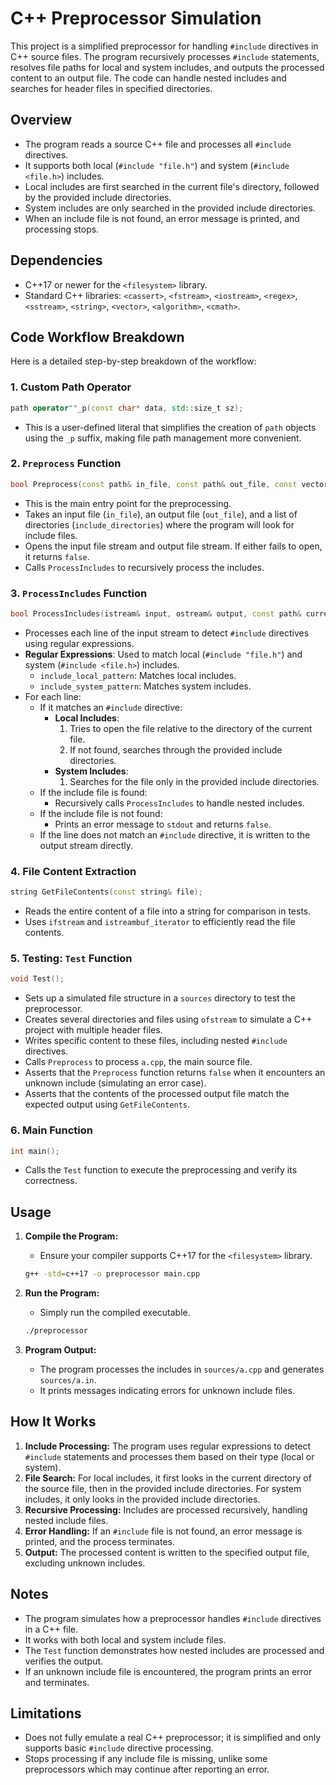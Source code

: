 # C++ Preprocessor Simulation

This project is a simplified preprocessor for handling `#include` directives in C++ source files. The program recursively processes `#include` statements, resolves file paths for local and system includes, and outputs the processed content to an output file. The code can handle nested includes and searches for header files in specified directories.

## Overview

- The program reads a source C++ file and processes all `#include` directives.
- It supports both local (`#include "file.h"`) and system (`#include <file.h>`) includes.
- Local includes are first searched in the current file's directory, followed by the provided include directories.
- System includes are only searched in the provided include directories.
- When an include file is not found, an error message is printed, and processing stops.

## Dependencies

- C++17 or newer for the `<filesystem>` library.
- Standard C++ libraries: `<cassert>`, `<fstream>`, `<iostream>`, `<regex>`, `<sstream>`, `<string>`, `<vector>`, `<algorithm>`, `<cmath>`.

## Code Workflow Breakdown

Here is a detailed step-by-step breakdown of the workflow:

### 1. **Custom Path Operator**
```cpp
path operator""_p(const char* data, std::size_t sz);
```
- This is a user-defined literal that simplifies the creation of `path` objects using the `_p` suffix, making file path management more convenient.

### 2. **`Preprocess` Function**
```cpp
bool Preprocess(const path& in_file, const path& out_file, const vector<path>& include_directories);
```
- This is the main entry point for the preprocessing.
- Takes an input file (`in_file`), an output file (`out_file`), and a list of directories (`include_directories`) where the program will look for include files.
- Opens the input file stream and output file stream. If either fails to open, it returns `false`.
- Calls `ProcessIncludes` to recursively process the includes.

### 3. **`ProcessIncludes` Function**
```cpp
bool ProcessIncludes(istream& input, ostream& output, const path& current_file, const vector<path>& include_directories);
```
- Processes each line of the input stream to detect `#include` directives using regular expressions.
- **Regular Expressions**: Used to match local (`#include "file.h"`) and system (`#include <file.h>`) includes.
  - `include_local_pattern`: Matches local includes.
  - `include_system_pattern`: Matches system includes.
- For each line:
  - If it matches an `#include` directive:
    - **Local Includes**:
      1. Tries to open the file relative to the directory of the current file.
      2. If not found, searches through the provided include directories.
    - **System Includes**:
      1. Searches for the file only in the provided include directories.
  - If the include file is found:
    - Recursively calls `ProcessIncludes` to handle nested includes.
  - If the include file is not found:
    - Prints an error message to `stdout` and returns `false`.
  - If the line does not match an `#include` directive, it is written to the output stream directly.

### 4. **File Content Extraction**
```cpp
string GetFileContents(const string& file);
```
- Reads the entire content of a file into a string for comparison in tests.
- Uses `ifstream` and `istreambuf_iterator` to efficiently read the file contents.

### 5. **Testing: `Test` Function**
```cpp
void Test();
```
- Sets up a simulated file structure in a `sources` directory to test the preprocessor.
- Creates several directories and files using `ofstream` to simulate a C++ project with multiple header files.
- Writes specific content to these files, including nested `#include` directives.
- Calls `Preprocess` to process `a.cpp`, the main source file.
- Asserts that the `Preprocess` function returns `false` when it encounters an unknown include (simulating an error case).
- Asserts that the contents of the processed output file match the expected output using `GetFileContents`.

### 6. **Main Function**
```cpp
int main();
```
- Calls the `Test` function to execute the preprocessing and verify its correctness.

## Usage

1. **Compile the Program:**
   - Ensure your compiler supports C++17 for the `<filesystem>` library.
   ```bash
   g++ -std=c++17 -o preprocessor main.cpp
   ```

2. **Run the Program:**
   - Simply run the compiled executable.
   ```bash
   ./preprocessor
   ```

3. **Program Output:**
   - The program processes the includes in `sources/a.cpp` and generates `sources/a.in`.
   - It prints messages indicating errors for unknown include files.

## How It Works

1. **Include Processing:** The program uses regular expressions to detect `#include` statements and processes them based on their type (local or system).
2. **File Search:** For local includes, it first looks in the current directory of the source file, then in the provided include directories. For system includes, it only looks in the provided include directories.
3. **Recursive Processing:** Includes are processed recursively, handling nested include files.
4. **Error Handling:** If an `#include` file is not found, an error message is printed, and the process terminates.
5. **Output:** The processed content is written to the specified output file, excluding unknown includes.

## Notes
- The program simulates how a preprocessor handles `#include` directives in a C++ file.
- It works with both local and system include files.
- The `Test` function demonstrates how nested includes are processed and verifies the output.
- If an unknown include file is encountered, the program prints an error and terminates.

## Limitations
- Does not fully emulate a real C++ preprocessor; it is simplified and only supports basic `#include` directive processing.
- Stops processing if any include file is missing, unlike some preprocessors which may continue after reporting an error.